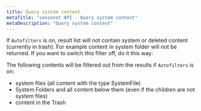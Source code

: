 ```yaml
---
title: Query system content
metaTitle: "sensenet API - Query system content"
metaDescription: "Query system content"
---
```


If `Autofilters` is on, result list will not contain system or deleted content (currently in trash). For example content in system folder will not be returned. If you want to switch this filter off, do it this way:

<tab category="querying" article="query-system-content" example="autofilters" />

The following contents will be filtered out from the results if `Autofilters` is on:

- system files (all content with the type SystemFile)
- System Folders and all content below them (even if the children are not system files)
- content in the Trash

